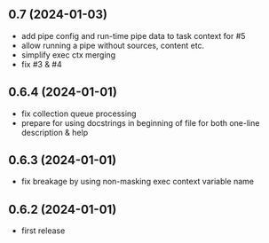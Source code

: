 ## 0.7 (2024-01-03)

 - add pipe config and run-time pipe data to task context for #5
 - allow running a pipe without sources, content etc.
 - simplify exec ctx merging
 - fix #3 & #4

## 0.6.4 (2024-01-01)

- fix collection queue processing
- prepare for using docstrings in beginning of file for
  both one-line description & help

## 0.6.3 (2024-01-01)

- fix breakage by using non-masking exec context variable name

## 0.6.2 (2024-01-01)

- first release
